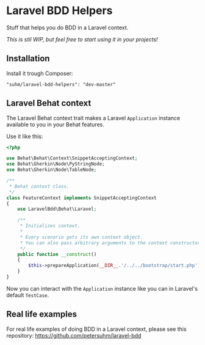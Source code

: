 Laravel BDD Helpers
===================

Stuff that helps you do BDD in a Laravel context.

_This is stil WIP, but feel free to start using it in your projects!_

## Installation

Install it trough Composer:

```
"suhm/laravel-bdd-helpers": "dev-master"
```

## Laravel Behat context

The Laravel Behat context trait makes a Laravel `Application` instance available to you in your Behat features.

Use it like this:

```php
<?php

use Behat\Behat\Context\SnippetAcceptingContext;
use Behat\Gherkin\Node\PyStringNode;
use Behat\Gherkin\Node\TableNode;

/**
 * Behat context class.
 */
class FeatureContext implements SnippetAcceptingContext
{
    use LaravelBdd\Behat\Laravel;

    /**
     * Initializes context.
     *
     * Every scenario gets its own context object.
     * You can also pass arbitrary arguments to the context constructor through behat.yml.
     */
    public function __construct()
    {
        $this->prepareApplication(__DIR__.'/../../bootstrap/start.php');
    }
}
```

Now you can interact with the `Application` instance like you can in Laravel's default `TestCase`.

## Real life examples

For real life examples of doing BDD in a Laravel context, please see this repository: https://github.com/petersuhm/laravel-bdd
